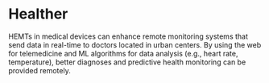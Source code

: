 # Healther
HEMTs in medical devices can enhance remote monitoring systems that send data in real-time to doctors located in urban centers. By using the web for telemedicine and ML algorithms for data analysis (e.g., heart rate, temperature), better diagnoses and predictive health monitoring can be provided remotely.
